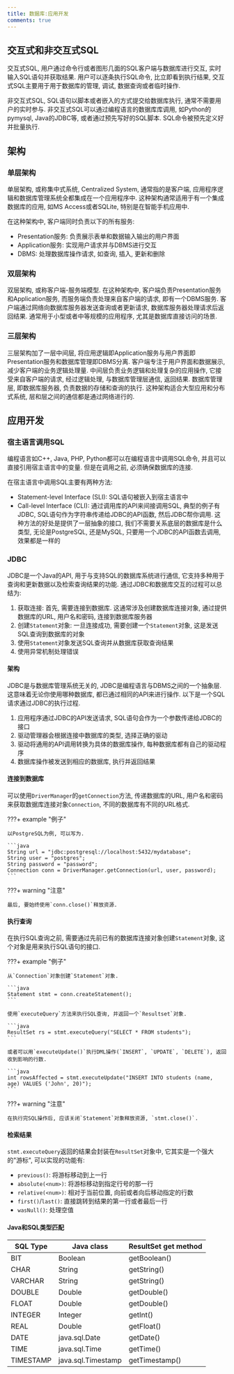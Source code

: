 ```yaml
---
title: 数据库:应用开发
comments: true
---
```


## 交互式和非交互式SQL

交互式SQL, 用户通过命令行或者图形几面的SQL客户端与数据库进行交互, 实时输入SQL语句并获取结果. 用户可以逐条执行SQL命令, 比立即看到执行结果, 交互式SQL主要用于用于数据库的管理, 调试, 数据查询或者临时操作.

非交互式SQL, SQL语句以脚本或者嵌入的方式提交给数据库执行, 通常不需要用户的实时参与. 非交互式SQL可以通过编程语言的数据库库调用, 如Python的pymysql, Java的JDBC等, 或者通过预先写好的SQL脚本. SQL命令被预先定义好并批量执行.

## 架构

### 单层架构

单层架构, 或称集中式系统, Centralized System, 通常指的是客户端, 应用程序逻辑和数据库管理系统全都集成在一个应用程序中. 这种架构通常适用于有一个集成数据库的应用, 如MS Access或者SQLite, 特别是在智能手机应用中. 

在这种架构中, 客户端同时负责以下的所有服务:

- Presentation服务: 负责展示表单和数据输入输出的用户界面
- Application服务: 实现用户请求并与DBMS进行交互
- DBMS: 处理数据库操作请求, 如查询, 插入, 更新和删除

### 双层架构

双层架构, 或称客户端-服务端模型. 在这种架构中, 客户端负责Presentation服务和Application服务, 而服务端负责处理来自客户端的请求, 即有一个DBMS服务. 客户端通过网络向数据库服务器发送查询或者更新请求, 数据库服务器处理请求后返回结果. 通常用于小型或者中等规模的应用程序, 尤其是数据库直接访问的场景. 

### 三层架构

三层架构加了一层中间层, 将应用逻辑即Application服务与用户界面即Presentation服务和数据库管理即DBMS分离. 客户端专注于用户界面和数据展示, 减少客户端的业务逻辑处理量. 中间层负责业务逻辑和处理复杂的应用操作, 它接受来自客户端的请求, 经过逻辑处理, 与数据库管理层通信, 返回结果. 数据库管理层, 即数据库服务器, 负责数据的存储和查询的执行. 这种架构适合大型应用和分布式系统, 层和层之间的通信都是通过网络进行的. 

## 应用开发

### 宿主语言调用SQL

编程语言如C++, Java, PHP, Python都可以在编程语言中调用SQL命令, 并且可以直接引用宿主语言中的变量. 但是在调用之前, 必须确保数据库的连接. 

在宿主语言中调用SQL主要有两种方法: 

- Statement-level Interface (SLI): SQL语句被嵌入到宿主语言中
- Call-level Interface (CLI): 通过调用库的API来间接调用SQL, 典型的例子有JDBC, SQL语句作为字符串传递给JDBC的API函数, 然后JDBC帮你调用. 这种方法的好处是提供了一层抽象的接口, 我们不需要关系底层的数据库是什么类型, 无论是PostgreSQL, 还是MySQL, 只要用一个JDBC的API函数去调用, 效果都是一样的

### JDBC

JDBC是一个Java的API, 用于与支持SQL的数据库系统进行通信, 它支持多种用于查询和更新数据以及检索查询结果的功能. 通过JDBC和数据库交互的过程可以总结为:

1. 获取连接: 首先, 需要连接到数据库. 这通常涉及创建数据库连接对象, 通过提供数据库的URL, 用户名和密码, 连接到数据库服务器
2. 创建`Statement`对象: 一旦连接成功, 需要创建一个`Statement`对象, 这是发送SQL查询到数据库的对象
3. 使用`Statement`对象发送SQL查询并从数据库获取查询结果
4. 使用异常机制处理错误

#### 架构

JDBC是与数据库管理系统无关的, JDBC是编程语言与DBMS之间的一个抽象层. 这意味着无论你使用哪种数据库, 都已通过相同的API来进行操作. 以下是一个SQL请求通过JDBC的执行过程.

1. 应用程序通过JDBC的API发送请求, SQL语句会作为一个参数传递给JDBC的接口
2. 驱动管理器会根据连接中数据库的类型, 选择正确的驱动
3. 驱动将通用的API调用转换为具体的数据库操作, 每种数据库都有自己的驱动程序
4. 数据库操作被发送到相应的数据库, 执行并返回结果

#### 连接到数据库

可以使用`DriverManager`的`getConnection`方法, 传递数据库的URL, 用户名和密码来获取数据库连接对象`Connection`, 不同的数据库有不同的URL格式.

???+ example "例子"

    以PostgreSQL为例, 可以写为.

    ```java
    String url = "jdbc:postgresql://localhost:5432/mydatabase";
    String user = "postgres";
    String password = "password";
    Connection conn = DriverManager.getConnection(url, user, password);
    ```

???+ warning "注意"

    最后, 要始终使用`conn.close()`释放资源.

#### 执行查询

在执行SQL查询之前, 需要通过先前已有的数据库连接对象创建`Statement`对象, 这个对象是用来执行SQL语句的接口.

???+ example "例子"

    从`Connection`对象创建`Statement`对象.

    ```java
    Statement stmt = conn.createStatement();
    ```

    使用`executeQuery`方法来执行SQL查询, 并返回一个`Resultset`对象.

    ```java
    ResultSet rs = stmt.executeQuery("SELECT * FROM students");
    ```

    或者可以用`executeUpdate()`执行DML操作(`INSERT`, `UPDATE`, `DELETE`), 返回收到影响的行数.

    ```java
    int rowsAffected = stmt.executeUpdate("INSERT INTO students (name, age) VALUES ('John', 20)");
    ```

???+ warning "注意"

    在执行完SQL操作后, 应该关闭`Statement`对象释放资源, `stmt.close()`.

#### 检索结果

`stmt.executeQuery`返回的结果会封装在`ResultSet`对象中, 它其实是一个强大的"游标", 可以实现的功能有:

- `previous()`: 将游标移动到上一行
- `absolute(<num>)`: 将游标移动到指定行号的那一行
- `relative(<num>)`: 相对于当前位置, 向前或者向后移动指定的行数
- `first()`/`last()`: 直接跳转到结果的第一行或者最后一行
- `wasNull()`: 处理空值

#### Java和SQL类型匹配

| SQL Type   | Java class           | ResultSet get method |
|------------|----------------------|----------------------|
| BIT        | Boolean              | getBoolean()         |
| CHAR       | String               | getString()          |
| VARCHAR    | String               | getString()          |
| DOUBLE     | Double               | getDouble()          |
| FLOAT      | Double               | getDouble()          |
| INTEGER    | Integer              | getInt()             |
| REAL       | Double               | getFloat()           |
| DATE       | java.sql.Date        | getDate()            |
| TIME       | java.sql.Time        | getTime()            |
| TIMESTAMP  | java.sql.Timestamp   | getTimestamp()       |